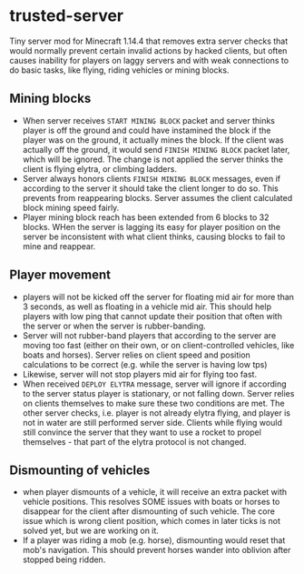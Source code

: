 # trusted-server
Tiny server mod for Minecraft 1.14.4 that removes extra server checks that would normally prevent certain invalid actions by hacked clients, 
but often causes inability for players on laggy servers and with weak connections to do basic tasks,
like flying, riding vehicles or mining blocks.

## Mining blocks
 - When server receives `START MINING BLOCK` packet and server thinks player is off the ground and 
 could have instamined the block if the player was on the ground, it actually mines the block. If the client
 was actually off the ground, it would send `FINISH MINING BLOCK` packet later, which will be ignored. The change is
 not applied the server thinks the client is flying elytra, or climbing ladders.
 - Server always honors clients `FINISH MINING BLOCK` messages, even if according to the server it should take the client 
 longer to do so. This prevents from reappearing blocks. Server assumes the client calculated block mining speed fairly.
 - Player mining block reach has been extended from 6 blocks to 32 blocks. WHen the server is lagging its easy for player 
 position on the server be inconsistent with what client thinks, causing blocks to fail to mine and reappear.
 
## Player movement
 - players will not be kicked off the server for floating mid air for more than 3 seconds, as well as floating 
 in a vehicle mid air. This should help players with low ping that cannot update their position that often with the server
 or when the server is rubber-banding.
 - Server will not rubber-band players that according to the server are moving too fast (either on their own, or
 on client-controlled vehicles, like boats and horses). Server relies on client 
 speed and position calculations to be correct (e.g. while the server is having low tps)
 - Likewise, server will not stop players mid air for flying too fast.
 - When received `DEPLOY ELYTRA` message, server will ignore if according to the server status player is stationary, or
 not falling down. Server relies on clients themselves to make sure these two conditions are met. The other server checks,
 i.e. player is not already elytra flying, and player is not in water are still performed server side. Clients while flying 
 would still convince the server that they want to use a rocket to propel themselves - that part of the elytra protocol is
 not changed.
 
## Dismounting of vehicles
 - when player dismounts of a vehicle, it will receive an extra packet with vehicle positions. This resolves SOME
 issues with boats or horses to disappear for the client after dismounting of such vehicle. The core issue which is
 wrong client position, which comes in later ticks is not solved yet, but we are working on it.
 - If a player was riding a mob (e.g. horse), dismounting would reset that mob's navigation. This should prevent horses
 wander into oblivion after stopped being ridden.

 
